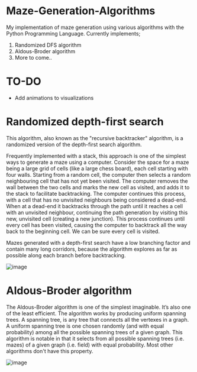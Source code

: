 # Maze-Generation-Algorithms
My implementation of maze generation using various algorithms with the Python Programming Language. Currently implements;
1. Randomized DFS algorithm
2. Aldous-Broder algorithm
3. More to come..

# TO-DO
- Add animations to visualizations

# Randomized depth-first search
This algorithm, also known as the "recursive backtracker" algorithm, is a randomized version of the depth-first search algorithm.

Frequently implemented with a stack, this approach is one of the simplest ways to generate a maze using a computer. Consider the space for a maze being a large grid of cells (like a large chess board), each cell starting with four walls. Starting from a random cell, the computer then selects a random neighbouring cell that has not yet been visited. The computer removes the wall between the two cells and marks the new cell as visited, and adds it to the stack to facilitate backtracking. The computer continues this process, with a cell that has no unvisited neighbours being considered a dead-end. When at a dead-end it backtracks through the path until it reaches a cell with an unvisited neighbour, continuing the path generation by visiting this new, unvisited cell (creating a new junction). This process continues until every cell has been visited, causing the computer to backtrack all the way back to the beginning cell. We can be sure every cell is visited.

Mazes generated with a depth-first search have a low branching factor and contain many long corridors, because the algorithm explores as far as possible along each branch before backtracking.

![image](https://user-images.githubusercontent.com/51715921/210554190-57fa5c41-7370-4e7e-8e0f-50a3dc78962e.png)

# Aldous-Broder algorithm
The Aldous-Broder algorithm is one of the simplest imaginable. It’s also one of the least efficient. The algorithm  works by producing uniform spanning trees. A spanning tree, is any tree that connects all the vertexes in a graph. A uniform spanning tree is one chosen randomly (and with equal probability) among all the possible spanning trees of a given graph. This algorithm is notable in that it selects from all possible spanning trees (i.e. mazes) of a given graph (i.e. field) with equal probability. Most other algorithms don't have this property.

![image](https://user-images.githubusercontent.com/51715921/210554050-fe4cb5ea-4599-43ad-be73-a52ddd9b7f23.png)



